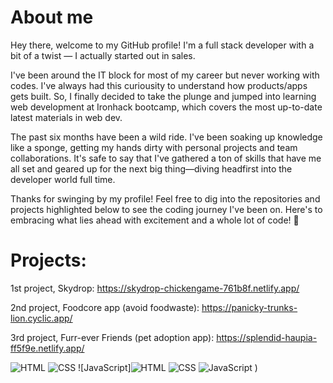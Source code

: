 <h1>About me</h1>

Hey there, welcome to my GitHub profile! I'm a full stack developer with a bit of a twist — I actually started out in sales.

I've been around the IT block for most of my career but never working with codes. I've always had this curiousity to understand how products/apps gets built. So, I finally decided to take the plunge and jumped into learning web development at Ironhack bootcamp, which covers the most up-to-date latest materials in web dev.

The past six months have been a wild ride. I've been soaking up knowledge like a sponge, getting my hands dirty with personal projects and team collaborations. It's safe to say that I've gathered a ton of skills that have me all set and geared up for the next big thing—diving headfirst into the developer world full time.

Thanks for swinging by my profile! Feel free to dig into the repositories and projects highlighted below to see the coding journey I've been on. 
Here's to embracing what lies ahead with excitement and a whole lot of code! 🍻

<h1>Projects:</h1>

1st project, Skydrop: https://skydrop-chickengame-761b8f.netlify.app/

2nd project, Foodcore app (avoid foodwaste): https://panicky-trunks-lion.cyclic.app/

3rd project, Furr-ever Friends (pet adoption app): https://splendid-haupia-ff5f9e.netlify.app/ 

![HTML](https://example.com/path-to-html-image.png) ![CSS](https://example.com/path-to-css-image.png) ![JavaScript]![HTML](https://example.com/path-to-html-image.png) ![CSS](https://example.com/path-to-css-image.png) ![JavaScript](https://example.com/path-to-js-image.png)
)



<!--
**Kharisma2806/kharisma2806** is a ✨ _special_ ✨ repository because its `README.md` (this file) appears on your GitHub profile.

Here are some ideas to get you started:

- 🔭 I’m currently working on ...
- 🌱 I’m currently learning ...
- 👯 I’m looking to collaborate on ...
- 🤔 I’m looking for help with ...
- 💬 Ask me about ...
- 📫 How to reach me: ...
- 😄 Pronouns: ...
- ⚡ Fun fact: ...
-->
